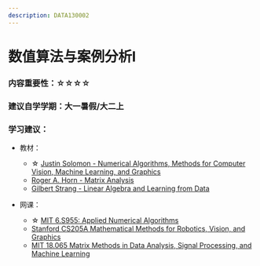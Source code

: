 ```yaml
---
description: DATA130002
---
```


# 数值算法与案例分析I

### 内容重要性：☆☆☆☆

### 建议自学学期：大一暑假/大二上

### 学习建议：

* 教材：
  * ☆ [Justin Solomon - Numerical Algorithms, Methods for Computer Vision, Machine Learning, and Graphics](https://book.douban.com/subject/26612177/)
  * [Roger A. Horn - Matrix Analysis](https://book.douban.com/subject/1435534/)
  * [Gilbert Strang - Linear Algebra and Learning from Data](https://book.douban.com/subject/30432978/)
*   网课：

    * ☆ [MIT 6.S955: Applied Numerical Algorithms](https://www.youtube.com/playlist?list=PLQ3UicqQtfNv\_Io\_NT1b0Nzr9YDqpK3Lb)
    * [Stanford CS205A Mathematical Methods for Robotics, Vision, and Graphics](https://www.bilibili.com/video/BV19J411t7Gh)
    * [MIT 18.065 Matrix Methods in Data Analysis, Signal Processing, and Machine Learning](https://www.bilibili.com/video/BV1b4411j7V3)

